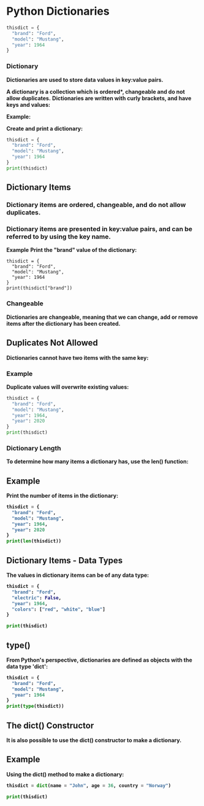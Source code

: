 <h1>Python Dictionaries</h1>



```python
thisdict = {
  "brand": "Ford",
  "model": "Mustang",
  "year": 1964
}

```
<h3>Dictionary</h3>
<b>Dictionaries are used to store data values in key:value pairs.</b>

<b>A dictionary is a collection which is ordered*, changeable and do not allow duplicates.</b>
<b>Dictionaries are written with curly brackets, and have keys and values:</b>

<b>Example:</b>

<b>Create and print a dictionary:</b>

```python
thisdict = {
  "brand": "Ford",
  "model": "Mustang",
  "year": 1964
}
print(thisdict)
```
<h2>Dictionary Items</h2>
<h3>Dictionary items are ordered, changeable, and do not allow duplicates.</h3>

<h3>Dictionary items are presented in key:value pairs, and can be referred to by using the key name.</h3>

<b>Example</b>
<b>Print the "brand" value of the dictionary:</b>

```
thisdict = {
  "brand": "Ford",
  "model": "Mustang",
  "year": 1964
}
print(thisdict["brand"])

```

<h3>Changeable</h3>
<b>Dictionaries are changeable, meaning that we can change, add or remove items after the dictionary has been created.</b>


<h2>Duplicates Not Allowed</h2>
<b>Dictionaries cannot have two items with the same key:</b>

<h3>Example</h3>
<b>Duplicate values will overwrite existing values:</b>

```python
thisdict = {
  "brand": "Ford",
  "model": "Mustang",
  "year": 1964,
  "year": 2020
}
print(thisdict)

```
<h3>Dictionary Length</h3>
<b>To determine how many items a dictionary has, use the len() function:</b>

<h2>Example</h2>
<b>Print the number of items in the dictionary:<b>

```python
thisdict = {
  "brand": "Ford",
  "model": "Mustang",
  "year": 1964,
  "year": 2020
}
print(len(thisdict))
```
<h2>Dictionary Items - Data Types</h2>
<b>The values in dictionary items can be of any data type:<b>

```python
thisdict = {
  "brand": "Ford",
  "electric": False,
  "year": 1964,
  "colors": ["red", "white", "blue"]
}

print(thisdict)

```
<h2>type()</h2>
<b>From Python's perspective, dictionaries are defined as objects with the data type 'dict':</b>

```python
thisdict = {
  "brand": "Ford",
  "model": "Mustang",
  "year": 1964
}
print(type(thisdict))
```
<h2>The dict() Constructor</h2>
<b>It is also possible to use the dict() constructor to make a dictionary.</b>

<h2>Example</h2>
<b>Using the dict() method to make a dictionary:</b>

```python
thisdict = dict(name = "John", age = 36, country = "Norway")

print(thisdict)

```


